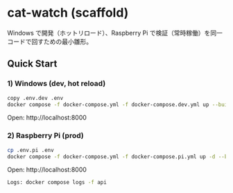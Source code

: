 # cat-watch (scaffold)


Windows で開発（ホットリロード）、Raspberry Pi で検証（常時稼働）を同一コードで回すための最小雛形。


## Quick Start


### 1) Windows (dev, hot reload)
```bash
copy .env.dev .env
docker compose -f docker-compose.yml -f docker-compose.dev.yml up --build
```
Open: http://localhost:8000

### 2) Raspberry Pi (prod)
```bash
cp .env.pi .env
docker compose -f docker-compose.yml -f docker-compose.pi.yml up -d --build
```
Open: http://localhost:8000

```bash
Logs: docker compose logs -f api
```

